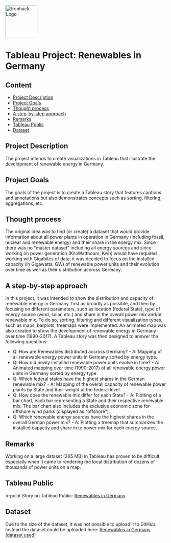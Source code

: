 <img src="https://bit.ly/2VnXWr2" alt="Ironhack Logo" width="100"/>

# Tableau Project: Renewables in Germany  

## Content
- [Project Description](#project-description)
- [Project Goals](#project-goals)
- [Thought process](#thought-process)
- [A step-by-step approach](#a-step-by-step-approach)
- [Remarks](#remarks)
- [Tableau Public](#tableau-public)
- [Dataset](#dataset)

## Project Description  
The project intends to create visualizations in Tableau that illustrate the development of renewable energy in Germany. 

## Project Goals
The goals of the project is to create a Tableau story that features captions and annotations but also demonstrates concepts such as sorting, filtering, aggregations, etc.

## Thought process
The original idea was to find (or create) a dataset that would provide information about all power plants in operation in Germany (including fossil, nuclear and renewable energy) and their share in the energy mix. Since there was no "master dataset" including all energy sources and since working on power generation (KiloWatthours, Kwh) would have required working with Gigabites of data, it was decided to focus on the installed capacity (in Gigawatts, GW) of renewable power units and their evolution over time as well as their distribution accross Germany. 

## A step-by-step approach
In this project, it was intended to show the distribution and capacity of renewable energy in Germany, first as broadly as possible, and then by focusing on different parameters, such as location (federal State), type of energy source (wind, solar, etc.) and share in the overall power mix and/or renewable mix. To do so, sorting, filtering and different visualization types, such as maps, barplots, treemaps were implemented. An animated map was also created to show the development of renewable energy in Germany over time (1990-2017).
A Tableau story was then designed to answer the following questions:
* Q: How are Renewables distributed accross Germany? - A: Mapping of all renewable energy power units in Germany sorted by energy type.
* Q: How did newly installed renewable power units evolve in time? - A: Animated mapping over time (1990-2017) of all renewable energy power units in Germany sorted by energy type.
* Q: Which federal states have the highest shares in the German renewable mix? - A: Mapping of the overall capacity of renewable power plants by State and their weight at the federal level.
* Q: How does the renewable mix differ for each State? - A: Plotting of a bar chart, each bar representing a State and their respective renewable mix. The bar chart also includes the exclusive economic zone for offshore wind parks (displayed as "offshore").
* Q: Which renewable energy sources have the highest shares in the overall German power mix? - A: Plotting a treemap that summarizes the installed capacity and share in te power mix for each energy source. 

## Remarks
Working on a large dataset (365 MB) in Tableau has proven to be difficult, especially when it came to rendering the local distribution of dozens of thousands of power units on a map.

## Tableau Public
5-point Story on Tableau Public: [Renewables in Germany](https://public.tableau.com/profile/julien.sialelli#!/vizhome/Sialelli_Renewables_Germany/RenewablesinGermany?publish=yes) 

## Dataset  
Due to the size of the dataset, it was not possible to upload it to GitHub. Instead the dataset could be uploaded here:
[Renewables in Germany (dataset used)](https://data.open-power-system-data.org/renewable_power_plants/2019-04-05/renewable_power_plants_DE.csv)  
